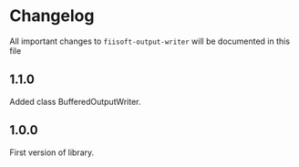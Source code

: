 # Changelog

All important changes to `fiisoft-output-writer` will be documented in this file

## 1.1.0

Added class BufferedOutputWriter.

## 1.0.0

First version of library.
